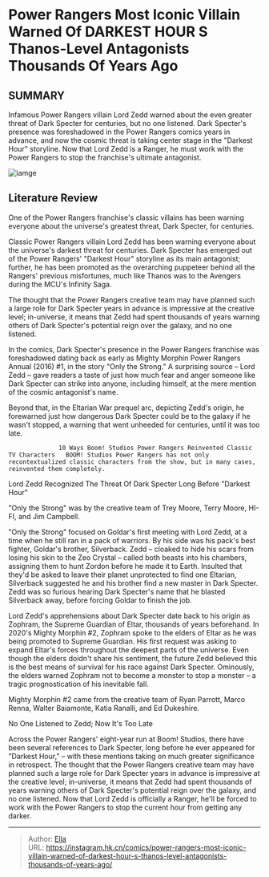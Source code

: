 # Power Rangers  Most Iconic Villain Warned Of DARKEST HOUR S Thanos-Level Antagonists Thousands Of Years Ago


## SUMMARY 



  Infamous Power Rangers villain Lord Zedd warned about the even greater threat of Dark Specter for centuries, but no one listened.   Dark Specter&#39;s presence was foreshadowed in the Power Rangers comics years in advance, and now the cosmic threat is taking center stage in the &#34;Darkest Hour&#34; storyline.   Now that Lord Zedd is a Ranger, he must work with the Power Rangers to stop the franchise&#39;s ultimate antagonist.  

![iamge](https://static1.srcdn.com/wordpress/wp-content/uploads/2023/11/mighty-morphin-power-rangers-white-ranger-vs-dark-specter.jpg)

## Literature Review

One of the Power Rangers franchise&#39;s classic villains has been warning everyone about the universe&#39;s greatest threat, Dark Specter, for centuries.




Classic Power Rangers villain Lord Zedd has been warning everyone about the universe&#39;s darkest threat for centuries. Dark Specter has emerged out of the Power Rangers&#39; &#34;Darkest Hour&#34; storyline as its main antagonist; further, he has been promoted as the overarching puppeteer behind all the Rangers&#39; previous misfortunes, much like Thanos was to the Avengers during the MCU&#39;s Infinity Saga.






The thought that the Power Rangers creative team may have planned such a large role for Dark Specter years in advance is impressive at the creative level; in-universe, it means that Zedd had spent thousands of years warning others of Dark Specter&#39;s potential reign over the galaxy, and no one listened.




In the comics, Dark Specter&#39;s presence in the Power Rangers franchise was foreshadowed dating back as early as Mighty Morphin Power Rangers Annual (2016) #1, in the story &#34;Only the Strong.&#34; A surprising source – Lord Zedd – gave readers a taste of just how much fear and anger someone like Dark Specter can strike into anyone, including himself, at the mere mention of the cosmic antagonist&#39;s name.

          

Beyond that, in the Eltarian War prequel arc, depicting Zedd&#39;s origin, he forewarned just how dangerous Dark Specter could be to the galaxy if he wasn&#39;t stopped, a warning that went unheeded for centuries, until it was too late.




                  10 Ways Boom! Studios Power Rangers Reinvented Classic TV Characters   BOOM! Studios Power Rangers has not only recontextualized classic characters from the show, but in many cases, reinvented them completely.   


 Lord Zedd Recognized The Threat Of Dark Specter Long Before &#34;Darkest Hour&#34; 


          





&#34;Only the Strong&#34; was by the creative team of Trey Moore, Terry Moore, HI-FI, and Jim Campbell.




&#34;Only the Strong&#34; focused on Goldar&#39;s first meeting with Lord Zedd, at a time when he still ran in a pack of warriors. By his side was his pack&#39;s best fighter, Goldar&#39;s brother, Silverback. Zedd – cloaked to hide his scars from losing his skin to the Zeo Crystal – called both beasts into his chambers, assigning them to hunt Zordon before he made it to Earth. Insulted that they&#39;d be asked to leave their planet unprotected to find one Eltarian, Silverback suggested he and his brother find a new master in Dark Specter. Zedd was so furious hearing Dark Specter&#39;s name that he blasted Silverback away, before forcing Goldar to finish the job.




Lord Zedd&#39;s apprehensions about Dark Specter date back to his origin as Zophram, the Supreme Guardian of Eltar, thousands of years beforehand. In 2020&#39;s Mighty Morphin #2, Zophram spoke to the elders of Eltar as he was being promoted to Supreme Guardian. His first request was asking to expand Eltar&#39;s forces throughout the deepest parts of the universe. Even though the elders doidn&#39;t share his sentiment, the future Zedd believed this is the best means of survival for his race against Dark Specter. Ominously, the elders warned Zophram not to become a monster to stop a monster – a tragic prognostication of his inevitable fall.



Mighty Morphin #2 came from the creative team of Ryan Parrott, Marco Renna, Walter Baiamonte, Katia Ranalli, and Ed Dukeshire.






 No One Listened to Zedd; Now It&#39;s Too Late 
          




Across the Power Rangers&#39; eight-year run at Boom! Studios, there have been several references to Dark Specter, long before he ever appeared for &#34;Darkest Hour,&#34; – with these mentions taking on much greater significance in retrospect. The thought that the Power Rangers creative team may have planned such a large role for Dark Specter years in advance is impressive at the creative level; in-universe, it means that Zedd had spent thousands of years warning others of Dark Specter&#39;s potential reign over the galaxy, and no one listened. Now that Lord Zedd is officially a Ranger, he&#39;ll be forced to work with the Power Rangers to stop the current hour from getting any darker.



---

> Author: [Ella](https://instagram.hk.cn/)  
> URL: https://instagram.hk.cn/comics/power-rangers-most-iconic-villain-warned-of-darkest-hour-s-thanos-level-antagonists-thousands-of-years-ago/  

